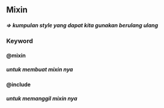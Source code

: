 ## Mixin

##### => kumpulan style yang dapat kita gunakan berulang ulang

### Keyword

#### @mixin

##### untuk membuat mixin nya

#### @include

##### untuk memanggil mixin nya

